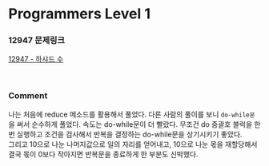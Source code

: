 # Programmers Level 1

### 12947 문제링크

[12947 - 하샤드 수](https://school.programmers.co.kr/learn/courses/30/lessons/12947)

<br>

### Comment

나는 처음에 reduce 메소드를 활용해서 풀었다.
다른 사람의 풀이를 보니 `do-while문`을 써서 순수하게 풀었다. 속도는 do-while문이 더 빨랐다. 무조건 do 중괄호 블럭을 한번 실행하고 조건을 검사해서 반복을 결정하는 do-while문을 상기시키기 좋았다. <br>
그리고 10으로 나눈 나머지값으로 일의 자리를 얻어내고, 10으로 나눈 몫을 재할당해서 결국 몫이 0보다 작아지면 반복문을 종료하게 한 부분도 신박했다.
